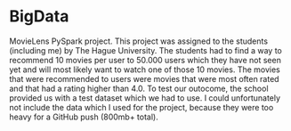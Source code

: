 # BigData

MovieLens PySpark project. This project was assigned to the students (including me) by The Hague University. The students had to find a way to recommend 10 movies per user to 50.000 users which they have not seen yet and will most likely want to watch one of those 10 movies. The movies that were recommended to users were movies that were most often rated and that had a rating higher than 4.0. To test our outocome, the school provided us with a test dataset which we had to use.
I could unfortunately not include the data which I used for the project, because they were too heavy for a GitHub push (800mb+ total).

